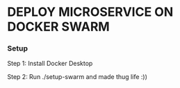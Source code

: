 # DEPLOY MICROSERVICE ON DOCKER SWARM

### Setup

Step 1: Install Docker Desktop

Step 2: Run ./setup-swarm and made thug life :))
